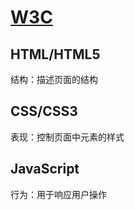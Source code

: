 # [W3C](https://www.w3.org/)

## HTML/HTML5

结构：描述页面的结构

## CSS/CSS3

表现：控制页面中元素的样式

## JavaScript

行为：用于响应用户操作
